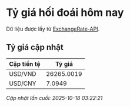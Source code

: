 # Tỷ giá hối đoái hôm nay

Dữ liệu được lấy từ [ExchangeRate-API](https://www.exchangerate-api.com/).

## Tỷ giá cập nhật

| Cặp tiền tệ | Tỷ giá |
|---|---|
| USD/VND | 26265.0019 |
| USD/CNY | 7.0949 |

*Cập nhật lần cuối: 2025-10-18 03:22:21*

